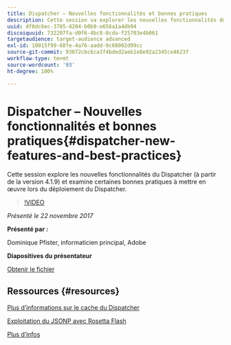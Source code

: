 ```yaml
---
title: Dispatcher – Nouvelles fonctionnalités et bonnes pratiques
description: Cette session va explorer les nouvelles fonctionnalités du Dispatcher (à partir de la version 4.1.9) et examine certaines bonnes pratiques à mettre en œuvre lors du déploiement du Dispatcher.
uuid: df8dc6ec-3785-4204-b0b9-e656a1a4db94
discoiquuid: 732207fa-d0f6-4bc8-8cda-f25703e4b061
targetaudience: target-audience advanced
exl-id: 10015f99-68fe-4a76-aadd-9c68002d99cc
source-git-commit: 93072cbc6ca3f4bded2aeb1e8e92a2345ce4623f
workflow-type: tm+mt
source-wordcount: '93'
ht-degree: 100%

---
```


# Dispatcher – Nouvelles fonctionnalités et bonnes pratiques{#dispatcher-new-features-and-best-practices}

Cette session explore les nouvelles fonctionnalités du Dispatcher (à partir de la version 4.1.9) et examine certaines bonnes pratiques à mettre en œuvre lors du déploiement du Dispatcher.

>[!VIDEO](https://video.tv.adobe.com/v/20842/?quality=9)

*Présenté le 22 novembre 2017*

**Présenté par :**

Dominique Pfister, informaticien principal, Adobe

**Diapositives du présentateur**

[Obtenir le fichier](assets/dispatcher-aemgemsnov2017.pdf)

## Ressources {#resources}

[Plus d’informations sur le cache du Dispatcher](https://github.com/cqsupport/webinar-dispatchercache)

[Exploitation du JSONP avec Rosetta Flash](https://miki.it/blog/2014/7/8/abusing-jsonp-with-rosetta-flash/)

[Plus d’infos](https://adobe-consulting-services.github.io/acs-aem-commons/features/dispatcher-ttl/index.html)

<!--
[Get back to the Overview](https://helpx.adobe.com/experience-manager/kt/eseminars/gems/aem-index.html)
-->
